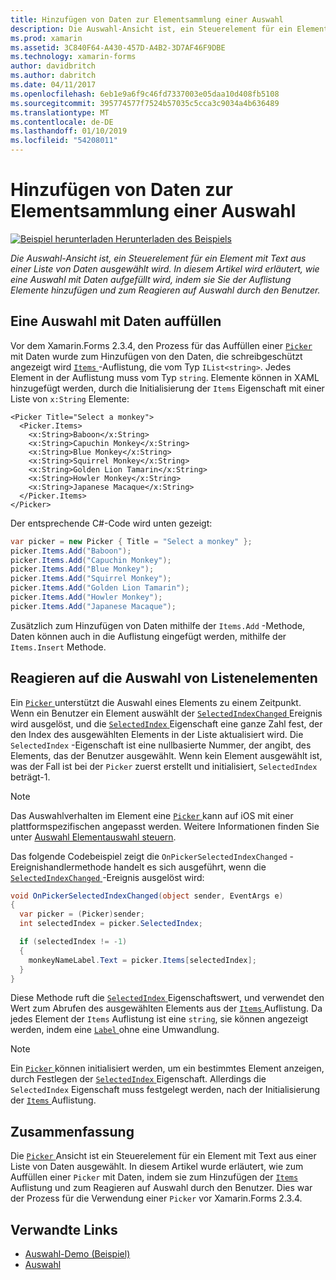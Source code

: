 ```yaml
---
title: Hinzufügen von Daten zur Elementsammlung einer Auswahl
description: Die Auswahl-Ansicht ist, ein Steuerelement für ein Element mit Text aus einer Liste von Daten ausgewählt wird. In diesem Artikel wird erläutert, wie eine Auswahl mit Daten aufgefüllt wird, indem sie Sie der Auflistung Elemente hinzufügen und zum Reagieren auf Auswahl durch den Benutzer.
ms.prod: xamarin
ms.assetid: 3C840F64-A430-457D-A4B2-3D7AF46F9DBE
ms.technology: xamarin-forms
author: davidbritch
ms.author: dabritch
ms.date: 04/11/2017
ms.openlocfilehash: 6eb1e9a6f9c46fd7337003e05daa10d408fb5108
ms.sourcegitcommit: 395774577f7524b57035c5cca3c9034a4b636489
ms.translationtype: MT
ms.contentlocale: de-DE
ms.lasthandoff: 01/10/2019
ms.locfileid: "54208011"
---
```

# <a name="adding-data-to-a-pickers-items-collection"></a>Hinzufügen von Daten zur Elementsammlung einer Auswahl

[![Beispiel herunterladen](~/media/shared/download.png) Herunterladen des Beispiels](https://developer.xamarin.com/samples/xamarin-forms/UserInterface/PickerDemo/)

_Die Auswahl-Ansicht ist, ein Steuerelement für ein Element mit Text aus einer Liste von Daten ausgewählt wird. In diesem Artikel wird erläutert, wie eine Auswahl mit Daten aufgefüllt wird, indem sie Sie der Auflistung Elemente hinzufügen und zum Reagieren auf Auswahl durch den Benutzer._

## <a name="populating-a-picker-with-data"></a>Eine Auswahl mit Daten auffüllen

Vor dem Xamarin.Forms 2.3.4, den Prozess für das Auffüllen einer [ `Picker` ](xref:Xamarin.Forms.Picker) mit Daten wurde zum Hinzufügen von den Daten, die schreibgeschützt angezeigt wird [ `Items` ](xref:Xamarin.Forms.Picker.Items) -Auflistung, die vom Typ `IList<string>`. Jedes Element in der Auflistung muss vom Typ `string`. Elemente können in XAML hinzugefügt werden, durch die Initialisierung der `Items` Eigenschaft mit einer Liste von `x:String` Elemente:

```xaml
<Picker Title="Select a monkey">
  <Picker.Items>
    <x:String>Baboon</x:String>
    <x:String>Capuchin Monkey</x:String>
    <x:String>Blue Monkey</x:String>
    <x:String>Squirrel Monkey</x:String>
    <x:String>Golden Lion Tamarin</x:String>
    <x:String>Howler Monkey</x:String>
    <x:String>Japanese Macaque</x:String>
  </Picker.Items>
</Picker>
```

Der entsprechende C#-Code wird unten gezeigt:

```csharp
var picker = new Picker { Title = "Select a monkey" };
picker.Items.Add("Baboon");
picker.Items.Add("Capuchin Monkey");
picker.Items.Add("Blue Monkey");
picker.Items.Add("Squirrel Monkey");
picker.Items.Add("Golden Lion Tamarin");
picker.Items.Add("Howler Monkey");
picker.Items.Add("Japanese Macaque");
```

Zusätzlich zum Hinzufügen von Daten mithilfe der `Items.Add` -Methode, Daten können auch in die Auflistung eingefügt werden, mithilfe der `Items.Insert` Methode.

## <a name="responding-to-item-selection"></a>Reagieren auf die Auswahl von Listenelementen

Ein [ `Picker` ](xref:Xamarin.Forms.Picker) unterstützt die Auswahl eines Elements zu einem Zeitpunkt. Wenn ein Benutzer ein Element auswählt der [ `SelectedIndexChanged` ](xref:Xamarin.Forms.Picker.SelectedIndexChanged) Ereignis wird ausgelöst, und die [ `SelectedIndex` ](xref:Xamarin.Forms.Picker.SelectedIndex) Eigenschaft eine ganze Zahl fest, der den Index des ausgewählten Elements in der Liste aktualisiert wird. Die `SelectedIndex` -Eigenschaft ist eine nullbasierte Nummer, der angibt, des Elements, das der Benutzer ausgewählt. Wenn kein Element ausgewählt ist, was der Fall ist bei der `Picker` zuerst erstellt und initialisiert, `SelectedIndex` beträgt-1.

> [!NOTE]
> Das Auswahlverhalten im Element eine [ `Picker` ](xref:Xamarin.Forms.Picker) kann auf iOS mit einer plattformspezifischen angepasst werden. Weitere Informationen finden Sie unter [Auswahl Elementauswahl steuern](~/xamarin-forms/platform/ios/picker-selection.md).

Das folgende Codebeispiel zeigt die `OnPickerSelectedIndexChanged` -Ereignishandlermethode handelt es sich ausgeführt, wenn die [ `SelectedIndexChanged` ](xref:Xamarin.Forms.Picker.SelectedIndexChanged) -Ereignis ausgelöst wird:

```csharp
void OnPickerSelectedIndexChanged(object sender, EventArgs e)
{
  var picker = (Picker)sender;
  int selectedIndex = picker.SelectedIndex;

  if (selectedIndex != -1)
  {
    monkeyNameLabel.Text = picker.Items[selectedIndex];
  }
}
```

Diese Methode ruft die [ `SelectedIndex` ](xref:Xamarin.Forms.Picker.SelectedIndex) Eigenschaftswert, und verwendet den Wert zum Abrufen des ausgewählten Elements aus der [ `Items` ](xref:Xamarin.Forms.Picker.Items) Auflistung. Da jedes Element der `Items` Auflistung ist eine `string`, sie können angezeigt werden, indem eine [ `Label` ](xref:Xamarin.Forms.Label) ohne eine Umwandlung.

> [!NOTE]
> Ein [ `Picker` ](xref:Xamarin.Forms.Picker) können initialisiert werden, um ein bestimmtes Element anzeigen, durch Festlegen der [ `SelectedIndex` ](xref:Xamarin.Forms.Picker.SelectedIndex) Eigenschaft. Allerdings die `SelectedIndex` Eigenschaft muss festgelegt werden, nach der Initialisierung der [ `Items` ](xref:Xamarin.Forms.Picker.Items) Auflistung.

## <a name="summary"></a>Zusammenfassung

Die [ `Picker` ](xref:Xamarin.Forms.Picker) Ansicht ist ein Steuerelement für ein Element mit Text aus einer Liste von Daten ausgewählt. In diesem Artikel wurde erläutert, wie zum Auffüllen einer `Picker` mit Daten, indem sie zum Hinzufügen der [ `Items` ](xref:Xamarin.Forms.Picker.Items) Auflistung und zum Reagieren auf Auswahl durch den Benutzer. Dies war der Prozess für die Verwendung einer `Picker` vor Xamarin.Forms 2.3.4.


## <a name="related-links"></a>Verwandte Links

- [Auswahl-Demo (Beispiel)](https://developer.xamarin.com/samples/xamarin-forms/UserInterface/PickerDemo/)
- [Auswahl](xref:Xamarin.Forms.Picker)
